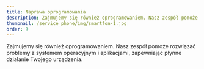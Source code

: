 ```yaml
---
title: Naprawa oprogramowania
description: Zajmujemy się również oprogramowaniem. Nasz zespół pomoże rozwiązać problemy z systemem operacyjnym i aplikacjami, zapewniając płynne działanie Twojego urządzenia.
thumbnail: /service_phone/img/smartfon-1.jpg
order: 9
---
```


Zajmujemy się również oprogramowaniem. Nasz zespół pomoże rozwiązać problemy z systemem operacyjnym i aplikacjami, zapewniając płynne działanie Twojego urządzenia.